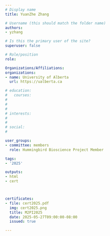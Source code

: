 ```yaml
---
# Display name
title: YuanZhe Zhang

# Username (this should match the folder name)
authors:
- yzhang

# Is this the primary user of the site?
superuser: false

# Role/position
role: 

Organizations/Affiliations:
organizations:
- name: University of Alberta
  url: https://ualberta.ca

# education:
#   courses:
#   
# 
# 
# interests:
#   
# 
# social:
#    

user_groups:
- committee: members
  role: Hummingbird Bioscience Project Member

tags:
- '2025'

outputs:
- html
- cert



certificates:
- file: cert2025.pdf
  img: cert2025.png
  title: M2PI2025
  date: 2025-05-27T09:00:00-08:00
  issued: true

---
```


